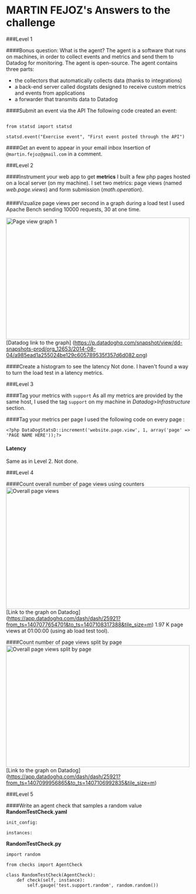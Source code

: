 # MARTIN FEJOZ's Answers to the challenge

###Level 1

####Bonus question: What is the agent?
The agent is a software that runs on machines, in order to collect events and metrics and send them to Datadog for monitoring. The agent is open-source.
The agent contains three parts: 
- the collectors that automatically collects data (thanks to integrations)
- a back-end server called dogstats designed to receive custom metrics and events from applications
- a forwarder that transmits data to Datadog

####Submit an event via the API
The following code created an event: 

```

from statsd import statsd

statsd.event("Exercise event", "First event posted through the API")
```

####Get an event to appear in your email inbox
Insertion of `@martin.fejoz@gmail.com` in a comment.

###Level 2

####Instrument your web app to get **metrics**
I built a few php pages hosted on a local server (on my machine).
I set two metrics: page views (named *web.page.views*) and form submission (*math.operation*).

####Vizualize page views per second in a graph during a load test
I used Apache Bench sending 10000 requests, 30 at one time.

<img src="https://www.dropbox.com/s/6732wj8lt6e9q9p/Level2%20-%20Test%20load.JPG" width="500" height="332" alt="Page view graph 1"></a>
[Datadog link to the graph] (https://p.datadoghq.com/snapshot/view/dd-snapshots-prod/org_12653/2014-08-04/a985ead1a255024be129c605789535f357d6d082.png)

####Create a histogram to see the latency
Not done. I haven't found a way to turn the load test in a latency metrics.

###Level 3

####Tag your metrics with `support`
As all my metrics are provided by the same host, I used the tag `support` on my machine in *Datadog>Infrastructure* section.

####Tag your metrics per page
I used the following code on every page :

```
<?php DataDogStatsD::increment('website.page.view', 1, array('page' => 'PAGE NAME HERE'));?>
```

#### Latency
Same as in Level 2. Not done.

###Level 4

####Count overall number of page views using counters
<img src="https://www.dropbox.com/s/c4w3c99zwnii3lo/Level4%20-%20overall%20page%20view.JPG" width="500" height="332" alt="Overall page views"></a>
[Link to the graph on Datadog] (https://app.datadoghq.com/dash/dash/25921?from_ts=1407077654701&to_ts=1407108317388&tile_size=m)
1.97 K page views at 01:00:00 (using ab load test tool).

####Count number of page views split by page
<img src="https://www.dropbox.com/s/w1zfoiptka2sc65/Level4%20-%20page%20view%20by%20page%20tag.JPG" width="500" height="332" alt="Overall page views split by page"></a>
[Link to the graph on Datadog] (https://app.datadoghq.com/dash/dash/25921?from_ts=1407099956865&to_ts=1407106992835&tile_size=m)

###Level 5

####Write an agent check that samples a random value
**RandomTestCheck.yaml**
```
init_config:

instances:

```
**RandomTestCheck.py**
```
import random

from checks import AgentCheck

class RandomTestCheck(AgentCheck):
	def check(self, instance):
		self.gauge('test.support.random', random.random())
```
